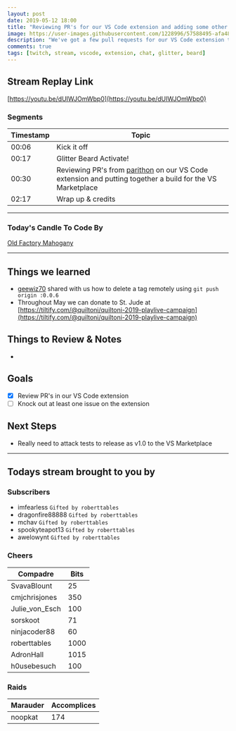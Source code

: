 ```yaml
---
layout: post
date: 2019-05-12 18:00
title: "Reviewing PR's for our VS Code extension and adding some other functionality.  Oh and glittering the beard for St. Jude."
image: https://user-images.githubusercontent.com/1228996/57588495-afa48c80-74da-11e9-95dc-0b2f5156e9a2.png
description: "We've got a few pull requests for our VS Code extension to review.  Lauryn & Layla decorate my beard with glitter"
comments: true
tags: [twitch, stream, vscode, extension, chat, glitter, beard]
---
```


## Stream Replay Link

[https://youtu.be/dUIWJOmWbp0](https://youtu.be/dUIWJOmWbp0)

<!--more-->

### Segments

| Timestamp | Topic
| ---       | ---
| 00:06     | Kick it off
| 00:17     | Glitter Beard Activate!
| 00:30     | Reviewing PR's from [parithon]() on our VS Code extension and putting together a build for the VS Marketplace
| 02:17     | Wrap up & credits

---

### Today's Candle To Code By

[Old Factory Mahogany](https://amzn.to/2IHHPNJ)

---

## Things we learned

- [geewiz70](https://github.com/geewiz) shared with us how to delete a tag remotely using `git push origin :0.0.6`
- Throughout May we can donate to St. Jude at [https://tiltify.com/@quiltoni/quiltoni-2019-playlive-campaign](https://tiltify.com/@quiltoni/quiltoni-2019-playlive-campaign)


## Things to Review & Notes

-

## Goals

- [x] Review PR's in our VS Code extension
- [ ] Knock out at least one issue on the extension

## Next Steps

- Really need to attack tests to release as v1.0 to the VS Marketplace

---

## Todays stream brought to you by

### Subscribers

- imfearless `Gifted by roberttables`
- dragonfire88888 `Gifted by roberttables`
- mchav `Gifted by roberttables`
- spookyteapot13 `Gifted by roberttables`
- awelowynt `Gifted by roberttables`


### Cheers

| Compadre          | Bits
| ---               | ---
| SvavaBlount       | 25
| cmjchrisjones     | 350
| Julie_von_Esch    | 100
| sorskoot          | 71
| ninjacoder88      | 60
| roberttables      | 1000
| AdronHall         | 1015
| h0usebesuch       | 100


### Raids

| Marauder      | Accomplices
| ---           | ---
| noopkat       | 174
